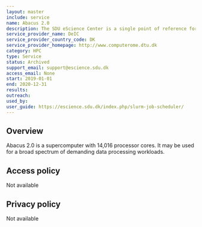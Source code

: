 ```yaml
---
layout: master
include: service
name: Abacus 2.0
description: The SDU eScience Center is a single point of reference for eScience and research e-infrastructure at SDU.
service_provider_name: DeIC
service_provider_country_code: DK
service_provider_homepage: http://www.computerome.dtu.dk
category: HPC
type: Service
status: Archived
support_email: support@escience.sdu.dk
access_email: None
start: 2019-01-01
end: 2020-12-31
results:
outreach:
used_by: 
user_guide: https://escience.sdu.dk/index.php/slurm-job-scheduler/
---
```

<h2>Overview</h2>Abacus 2.0 is a supercomputer with 14,016 processor cores. It may be used for a broad spectrum of demanding data processing workloads.

## Access policy
Not available

## Privacy policy
Not available

